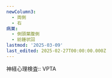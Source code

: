 ```yaml
---
newColumn3:
  - 両側
  - 右
病巣:
  - 側頭葉腹側
  - 紡錘状回
lastmod: '2025-03-09'
last_edited: 2025-02-27T00:00:00.000Z
---
```


神経心理検査:: VPTA
